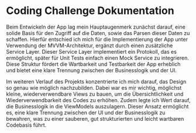 # Coding Challenge Dokumentation

Beim Entwickeln der App lag mein Hauptaugenmerk zunächst darauf, eine solide Basis für den Zugriff auf die Daten, sowie das Parsen dieser Daten zu schaffen. Hierfür entschied ich mich für die Implementierung der App unter Verwendung der MVVM-Architektur, ergänzt durch einen zusätzliche Service Layer. Dieser Service Layer implementiert ein Protokoll, das es ermöglicht, später für Unit Tests einfach einen Mock Service zu integrieren. Diese Struktur fördert die Wartbarkeit und Testbarkeit der App erheblich und bietet eine klare Trennung zwischen der Businesslogik und der UI.

Im weiteren Verlauf des Projekts konzentrierte ich mich darauf, das Design so genau wie möglich nachzubilden. Dabei war es mir wichtig, möglichst kleine, wiederverwendbare Views zu bauen, um die Übersichtlichkeit und Wiederverwendbarkeit des Codes zu erhöhen. Zudem legte ich Wert darauf, die Businesslogik in die ViewModels auszulagern. Dieser Ansatz ermöglicht es, eine klare Trennung zwischen der UI und der Businesslogik zu bewahren, was zu einer sauberen, gut strukturierten und leicht wartbaren Codebasis führt.
